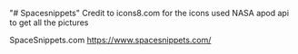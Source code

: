 "# Spacesnippets" 
Credit to icons8.com for the icons used
NASA apod api to get all the pictures

SpaceSnippets.com https://www.spacesnippets.com/
